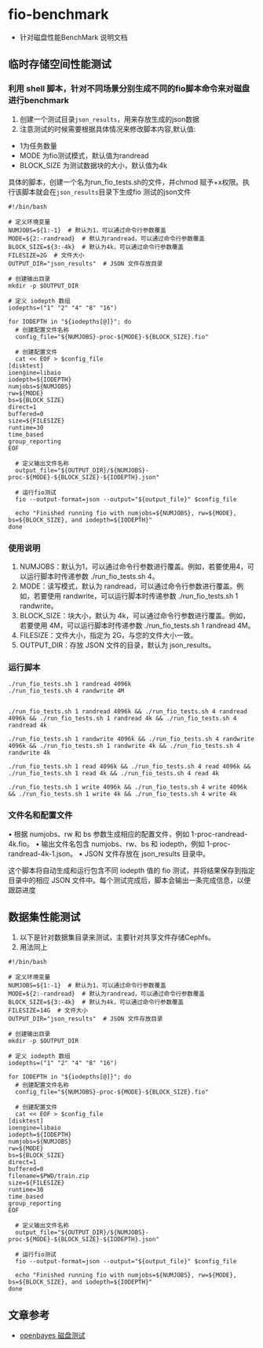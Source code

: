 # fio-benchmark
- 针对磁盘性能BenchMark 说明文档



## 临时存储空间性能测试

### 利用 shell 脚本，针对不同场景分别生成不同的fio脚本命令来对磁盘进行benchmark

1. 创建一个测试目录`json_results`，用来存放生成的json数据
2. 注意测试的时候需要根据具体情况来修改脚本内容,默认值:
  - 1为任务数量
  - MODE 为fio测试模式，默认值为randread
  - BLOCK_SIZE 为测试数据块的大小，默认值为4k

具体的脚本，创建一个名为run_fio_tests.sh的文件，并chmod 赋予+x权限。执行该脚本就会在`json_results`目录下生成fio 测试的json文件

```
#!/bin/bash

# 定义环境变量
NUMJOBS=${1:-1}  # 默认为1，可以通过命令行参数覆盖
MODE=${2:-randread}  # 默认为randread，可以通过命令行参数覆盖
BLOCK_SIZE=${3:-4k}  # 默认为4k，可以通过命令行参数覆盖
FILESIZE=2G  # 文件大小
OUTPUT_DIR="json_results"  # JSON 文件存放目录

# 创建输出目录
mkdir -p $OUTPUT_DIR

# 定义 iodepth 数组
iodepths=("1" "2" "4" "8" "16")

for IODEPTH in "${iodepths[@]}"; do
  # 创建配置文件名称
  config_file="${NUMJOBS}-proc-${MODE}-${BLOCK_SIZE}.fio"

  # 创建配置文件
  cat << EOF > $config_file
[disktest]
ioengine=libaio
iodepth=${IODEPTH}
numjobs=${NUMJOBS}
rw=${MODE}
bs=${BLOCK_SIZE}
direct=1
buffered=0
size=${FILESIZE}
runtime=30
time_based
group_reporting
EOF

  # 定义输出文件名称
  output_file="${OUTPUT_DIR}/${NUMJOBS}-proc-${MODE}-${BLOCK_SIZE}-${IODEPTH}.json"

  # 运行fio测试
  fio --output-format=json --output="${output_file}" $config_file

  echo "Finished running fio with numjobs=${NUMJOBS}, rw=${MODE}, bs=${BLOCK_SIZE}, and iodepth=${IODEPTH}"
done
```


### 使用说明

1.	NUMJOBS：默认为1，可以通过命令行参数进行覆盖。例如，若要使用4，可以运行脚本时传递参数 ./run_fio_tests.sh 4。
2.	MODE：读写模式，默认为 randread，可以通过命令行参数进行覆盖。例如，若要使用 randwrite，可以运行脚本时传递参数 ./run_fio_tests.sh 1 randwrite。
3.	BLOCK_SIZE：块大小，默认为 4k，可以通过命令行参数进行覆盖。例如，若要使用 4M，可以运行脚本时传递参数 ./run_fio_tests.sh 1 randread 4M。
4.	FILESIZE：文件大小，指定为 2G，与您的文件大小一致。
5.	OUTPUT_DIR：存放 JSON 文件的目录，默认为 json_results。


### 运行脚本

```
./run_fio_tests.sh 1 randread 4096k
./run_fio_tests.sh 4 randwrite 4M


./run_fio_tests.sh 1 randread 4096k && ./run_fio_tests.sh 4 randread 4096k && ./run_fio_tests.sh 1 randread 4k && ./run_fio_tests.sh 4 randread 4k

./run_fio_tests.sh 1 randwrite 4096k && ./run_fio_tests.sh 4 randwrite 4096k && ./run_fio_tests.sh 1 randwrite 4k && ./run_fio_tests.sh 4 randwrite 4k

./run_fio_tests.sh 1 read 4096k && ./run_fio_tests.sh 4 read 4096k && ./run_fio_tests.sh 1 read 4k && ./run_fio_tests.sh 4 read 4k

./run_fio_tests.sh 1 write 4096k && ./run_fio_tests.sh 4 write 4096k && ./run_fio_tests.sh 1 write 4k && ./run_fio_tests.sh 4 write 4k
```

### 文件名和配置文件

•	根据 numjobs、rw 和 bs 参数生成相应的配置文件，例如 1-proc-randread-4k.fio。
•	输出文件名包含 numjobs、rw、bs 和 iodepth，例如 1-proc-randread-4k-1.json。
•	JSON 文件存放在 json_results 目录中。

这个脚本将自动生成和运行包含不同 iodepth 值的 fio 测试，并将结果保存到指定目录中的相应 JSON 文件中。每个测试完成后，脚本会输出一条完成信息，以便跟踪进度



## 数据集性能测试

1. 以下是针对数据集目录来测试，主要针对共享文件存储Cephfs。
2. 用法同上

```
#!/bin/bash

# 定义环境变量
NUMJOBS=${1:-1}  # 默认为1，可以通过命令行参数覆盖
MODE=${2:-randread}  # 默认为randread，可以通过命令行参数覆盖
BLOCK_SIZE=${3:-4k}  # 默认为4k，可以通过命令行参数覆盖
FILESIZE=14G  # 文件大小
OUTPUT_DIR="json_results"  # JSON 文件存放目录

# 创建输出目录
mkdir -p $OUTPUT_DIR

# 定义 iodepth 数组
iodepths=("1" "2" "4" "8" "16")

for IODEPTH in "${iodepths[@]}"; do
  # 创建配置文件名称
  config_file="${NUMJOBS}-proc-${MODE}-${BLOCK_SIZE}.fio"

  # 创建配置文件
  cat << EOF > $config_file
[disktest]
ioengine=libaio
iodepth=${IODEPTH}
numjobs=${NUMJOBS}
rw=${MODE}
bs=${BLOCK_SIZE}
direct=1
buffered=0
filename=$PWD/train.zip
size=${FILESIZE}
runtime=30
time_based
group_reporting
EOF

  # 定义输出文件名称
  output_file="${OUTPUT_DIR}/${NUMJOBS}-proc-${MODE}-${BLOCK_SIZE}-${IODEPTH}.json"

  # 运行fio测试
  fio --output-format=json --output="${output_file}" $config_file

  echo "Finished running fio with numjobs=${NUMJOBS}, rw=${MODE}, bs=${BLOCK_SIZE}, and iodepth=${IODEPTH}"
done
```




## 文章参考

- [openbayes 磁盘测试](https://openbayes.com/docs/runtimes/storage-perf/)